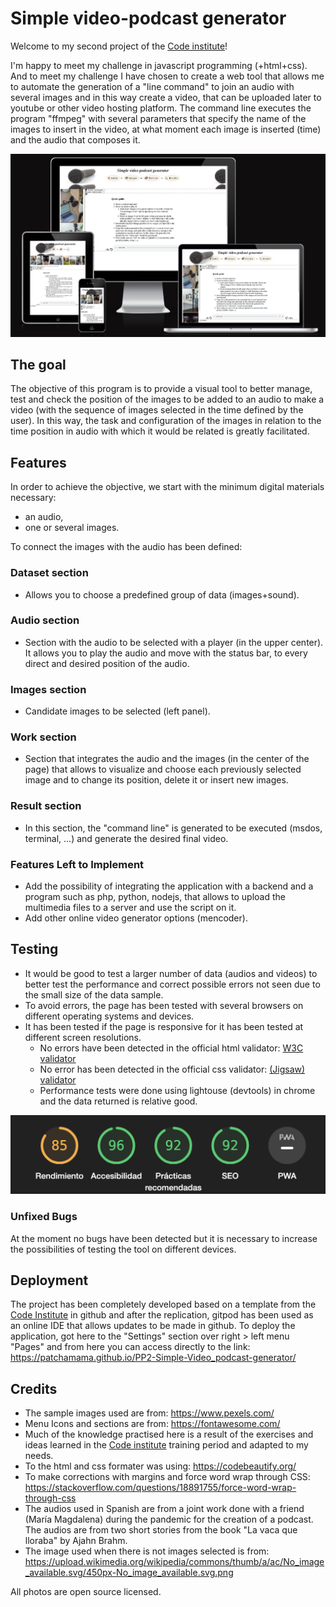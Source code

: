 # Simple video-podcast generator

Welcome to my second project of the [Code institute](https://codeinstitute.net)!

I'm happy to meet my challenge in javascript programming (+html+css). And to meet my challenge I have chosen to create a web tool that allows me to automate the generation of a "line command" to join an audio with several images and in this way create a video, that can be uploaded later to youtube or other video hosting platform. The command line executes the program "ffmpeg" with several parameters that specify the name of the images to insert in the video, at what moment each image is inserted (time) and the audio that composes it.


![Gallery Example](https://github.com/patchamama/PP2-Simple-Video_podcast-generator/blob/main/doc/PP2-screenshot.png)

## The goal

The objective of this program is to provide a visual tool to better manage, test and check the position of the images to be added to an audio to make a video (with the sequence of images selected in the time defined by the user). In this way, the task and configuration of the images in relation to the time position in audio with which it would be related is greatly facilitated.

## Features

In order to achieve the objective, we start with the minimum digital materials necessary:
- an audio,
- one or several images.

To connect the images with the audio has been defined:

### Dataset section
  - Allows you to choose a predefined group of data (images+sound).

### Audio section
  - Section with the audio to be selected with a player (in the upper center). It allows you to play the audio and move with the status bar, to every direct and desired position of the audio.

### Images section
  - Candidate images to be selected (left panel). 

### Work section
  - Section that integrates the audio and the images (in the center of the page) that allows to visualize and choose each previously selected image and to change its position, delete it or insert new images.

### Result section
  - In this section, the "command line" is generated to be executed (msdos, terminal, ...) and generate the desired final video.

### Features Left to Implement

  - Add the possibility of integrating the application with a backend and a program such as php, python, nodejs, that allows to upload the multimedia files to a server and use the script on it. 
  - Add other online video generator options (mencoder).

## Testing 

  - It would be good to test a larger number of data (audios and videos) to better test the performance and correct possible errors not seen due to the small size of the data sample.
  - To avoid errors, the page has been tested with several browsers on different operating systems and devices.
  - It has been tested if the page is responsive for it has been tested at different screen resolutions.
    - No errors have been detected in the official html validator: [W3C validator](https://validator.w3.org/nu/?doc=https://patchamama.github.io/PP2-Simple-Video_podcast-generator/)
    - No error has been detected in the official css validator: [(Jigsaw) validator](https://patchamama.github.io/PP2-Simple-Video_podcast-generator//&profile=css3svg&usermedium=all&warning=1&vextwarning=&lang=en#css)
    - Performance tests were done using lightouse (devtools) in chrome and the data returned is relative good.

![results](https://github.com/patchamama/PP2-Simple-Video_podcast-generator/blob/main/doc/performance.png)


### Unfixed Bugs

At the moment no bugs have been detected but it is necessary to increase the possibilities of testing the tool on different devices.

## Deployment

The project has been completely developed based on a template from the [Code Institute](https://github.com/Code-Institute-Org/gitpod-full-template) in github and after the replication, gitpod has been used as an online IDE that allows updates to be made in github. To deploy the application, got here to the "Settings" section over right > left menu "Pages" and from here you can access directly to the link: https://patchamama.github.io/PP2-Simple-Video_podcast-generator/ 

## Credits 

- The sample images used are from: https://www.pexels.com/
- Menu Icons and sections are from: https://fontawesome.com/
- Much of the knowledge practised here is a result of the exercises and ideas learned in the [Code institute](https://codeinstitute.net) training period and adapted to my needs. 
- To the html and css formater was using: https://codebeautify.org/
- To make corrections with margins and force word wrap through CSS:  https://stackoverflow.com/questions/18891755/force-word-wrap-through-css
- The audios used in Spanish are from a joint work done with a friend (María Magdalena) during the pandemic for the creation of a podcast. The audios are from two short stories from the book "La vaca que lloraba" by Ajahn Brahm.
- The image used when there is not images selected is from: https://upload.wikimedia.org/wikipedia/commons/thumb/a/ac/No_image_available.svg/450px-No_image_available.svg.png

All photos are open source licensed.